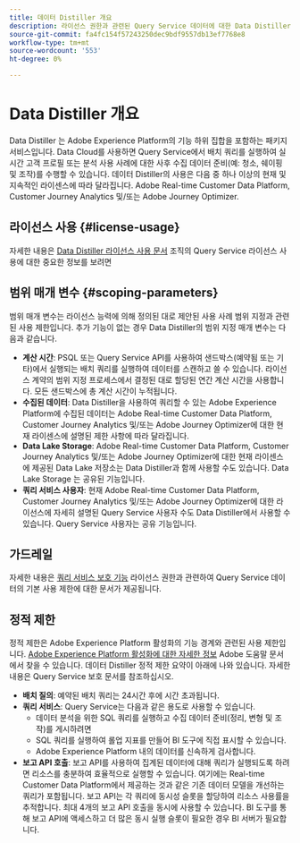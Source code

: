 ```yaml
---
title: 데이터 Distiller 개요
description: 라이선스 권한과 관련된 Query Service 데이터에 대한 Data Distiller 사용 제한 요약입니다.
source-git-commit: fa4fc154f57243250dec9bdf9557db13ef7768e8
workflow-type: tm+mt
source-wordcount: '553'
ht-degree: 0%

---
```


# Data Distiller 개요

Data Distiller 는 Adobe Experience Platform의 기능 하위 집합을 포함하는 패키지 서비스입니다. Data Cloud를 사용하면 Query Service에서 배치 쿼리를 실행하여 실시간 고객 프로필 또는 분석 사용 사례에 대한 사후 수집 데이터 준비(예: 청소, 쉐이핑 및 조작)를 수행할 수 있습니다. 데이터 Distiller의 사용은 다음 중 하나 이상의 현재 및 지속적인 라이센스에 따라 달라집니다. Adobe Real-time Customer Data Platform, Customer Journey Analytics 및/또는 Adobe Journey Optimizer.

## 라이선스 사용 {#license-usage}

자세한 내용은 [Data Distiller 라이선스 사용 문서](./license-usage.md) 조직의 Query Service 라이선스 사용에 대한 중요한 정보를 보려면

## 범위 매개 변수 {#scoping-parameters}

범위 매개 변수는 라이선스 능력에 의해 정의된 대로 제안된 사용 사례 범위 지정과 관련된 사용 제한입니다. 추가 기능이 없는 경우 Data Distiller의 범위 지정 매개 변수는 다음과 같습니다.

* **계산 시간**: PSQL 또는 Query Service API를 사용하여 샌드박스(예약됨 또는 기타)에서 실행되는 배치 쿼리를 실행하여 데이터를 스캔하고 쓸 수 있습니다. 라이선스 계약의 범위 지정 프로세스에서 결정된 대로 할당된 연간 계산 시간을 사용합니다. 모든 샌드박스에 총 계산 시간이 누적됩니다.
* **수집된 데이터**: Data Distiller을 사용하여 쿼리할 수 있는 Adobe Experience Platform에 수집된 데이터는 Adobe Real-time Customer Data Platform, Customer Journey Analytics 및/또는 Adobe Journey Optimizer에 대한 현재 라이센스에 설명된 제한 사항에 따라 달라집니다.
* **Data Lake Storage**: Adobe Real-time Customer Data Platform, Customer Journey Analytics 및/또는 Adobe Journey Optimizer에 대한 현재 라이센스에 제공된 Data Lake 저장소는 Data Distiller과 함께 사용할 수도 있습니다. Data Lake Storage 는 공유된 기능입니다.
* **쿼리 서비스 사용자**: 현재 Adobe Real-time Customer Data Platform, Customer Journey Analytics 및/또는 Adobe Journey Optimizer에 대한 라이선스에 자세히 설명된 Query Service 사용자 수도 Data Distiller에서 사용할 수 있습니다. Query Service 사용자는 공유 기능입니다.

## 가드레일

자세한 내용은 [쿼리 서비스 보호 기능](../guardrails.md) 라이선스 권한과 관련하여 Query Service 데이터의 기본 사용 제한에 대한 문서가 제공됩니다.

## 정적 제한

정적 제한은 Adobe Experience Platform 활성화의 기능 경계와 관련된 사용 제한입니다. [Adobe Experience Platform 활성화에 대한 자세한 정보](https://helpx.adobe.com/ca/legal/product-descriptions/adobe-experience-platform0.html) Adobe 도움말 문서에서 찾을 수 있습니다. 데이터 Distiller 정적 제한 요약이 아래에 나와 있습니다. 자세한 내용은 Query Service 보호 문서를 참조하십시오.

* **배치 질의**: 예약된 배치 쿼리는 24시간 후에 시간 초과됩니다.
* **쿼리 서비스**: Query Service는 다음과 같은 용도로 사용할 수 있습니다.
   * 데이터 분석을 위한 SQL 쿼리를 실행하고 수집 데이터 준비(정리, 변형 및 조작)를 게시하려면
   * SQL 쿼리를 실행하여 롤업 지표를 만들어 BI 도구에 직접 표시할 수 있습니다.
   * Adobe Experience Platform 내의 데이터를 신속하게 검사합니다.
* **보고 API 호출**: 보고 API를 사용하여 집계된 데이터에 대해 쿼리가 실행되도록 하려면 리소스를 충분하여 효율적으로 실행할 수 있습니다. 여기에는 Real-time Customer Data Platform에서 제공하는 것과 같은 기존 데이터 모델을 개선하는 쿼리가 포함됩니다. 보고 API는 각 쿼리에 동시성 슬롯을 할당하여 리소스 사용률을 추적합니다. 최대 4개의 보고 API 호출을 동시에 사용할 수 있습니다. BI 도구를 통해 보고 API에 액세스하고 더 많은 동시 실행 슬롯이 필요한 경우 BI 서버가 필요합니다.


